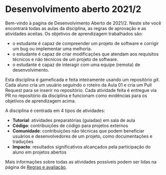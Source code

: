 # Desenvolvimento aberto 2021/2

Bem-vindo à pagina de Desenvolvimento Aberto de 2021/2. Neste site você encontrará todas as aulas da disciplina, as regras de aprovação e as atividades aceitas. Os objetivos de aprendizagem trabalhados são:

* o estudante é capaz de compreender um projeto de software e corrigir um bug ou implementar uma melhoria.
* o estudante é capaz de criar modificações que atendam aos requisitos técnicos e não técnicos de um projeto de software. 
* o estudante é capaz de interagir com uma equipe (remota) de desenvolvimento.

Esta disciplina é gameficada e feita inteiramente usando um repositório *git*. Cada aluno cria um usuário seguindo o roteiro da Aula 01 e cria um Pull Request para se inserir no repositório. Cada atividade feita é entregue via PR no repositório da disciplina e funcionam como evidências para os objetivos de aprendizagem acima. 

A disciplina é centrada em 4 tipos de atividades:

* **Tutorial**: atividades preparatórias (guiadas) em sala de aula
* **Código**: contribuições de código para projetos externos
* **Comunidade**: contribuições não técnicas que podem beneficiar usuários e desenvolvedores de um projeto, como documentações e traduções
* **Impacto**: resultados significativos alcançados pela participação do aluno em projetos abertos

Mais informações sobre todas as atividades possíveis podem ser lidas na página de [Regras e avaliação](regras.md).
